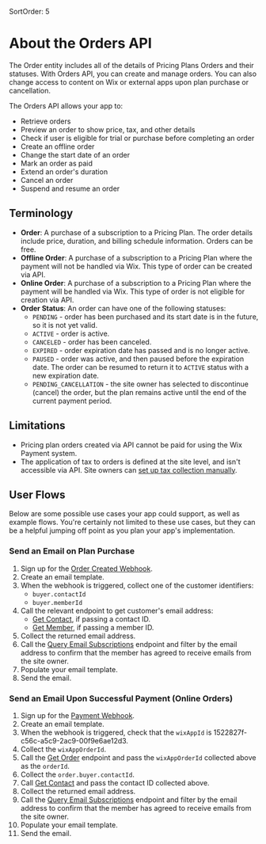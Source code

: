SortOrder: 5
# About the Orders API

The Order entity includes all of the details of Pricing Plans Orders and their statuses. With Orders API, you can create and manage orders. You can also change access to content on Wix or external apps upon plan purchase or cancellation.

The Orders API allows your app to:
- Retrieve orders
- Preview an order to show price, tax, and other details
- Check if user is eligible for trial or purchase before completing an order
- Create an offline order
- Change the start date of an order
- Mark an order as paid
- Extend an order's duration
- Cancel an order
- Suspend and resume an order


## Terminology
- **Order**: A purchase of a subscription to a Pricing Plan. The order details include price, duration, and billing schedule information. Orders can be free.
- **Offline Order**: A purchase of a subscription to a Pricing Plan where the payment will not be handled via Wix. This type of order can be created via API.
- **Online Order**: A purchase of a subscription to a Pricing Plan where the payment will be handled via Wix. This type of order is not eligible for creation via API.
- **Order Status**: An order can have one of the following statuses:  
  - `PENDING` - order has been purchased and its start date is in the future, so it is not yet valid.
  - `ACTIVE` - order is active.
  - `CANCELED` - order has been canceled.
  - `EXPIRED` - order expiration date has passed and is no longer active.
  - `PAUSED` - order was active, and then paused before the expiration date. The order can be resumed to return it to `ACTIVE` status with a new expiration date.
  - `PENDING_CANCELLATION` - the site owner has selected to discontinue (cancel) the order, but the plan remains active until the end of the current payment period.


## Limitations
- Pricing plan orders created via API cannot be paid for using the Wix Payment system.
- The application of tax to orders is defined at the site level, and isn't accessible via API. Site owners can [set up tax collection manually](https://support.wix.com/en/article/pricing-plans-setting-up-tax-collection).


## User Flows
Below are some possible use cases your app could support, as well as example flows. You're certainly not limited to these use cases, but they can be a helpful jumping off point as you plan your app's implementation.

### Send an Email on Plan Purchase

1. Sign up for the [Order Created Webhook](https://dev.wix.com/api/rest/wix-pricing-plans/pricing-plans/order-v2/order-created-webhook).
2. Create an email template.
3. When the webhook is triggered, collect one of the customer identifiers:
    - `buyer.contactId`
    - `buyer.memberId`
4. Call the relevant endpoint to get customer's email address:
    - [Get Contact](https://dev.wix.com/api/rest/contacts/contacts/contacts-v4/get-contact), if passing a contact ID.
    - [Get Member](https://dev.wix.com/api/rest/members/members/get-member), if passing a member ID.
5. Collect the returned email address.
6. Call the [Query Email Subscriptions](https://dev.wix.com/api/rest/marketing/email-subscriptions/query-email-subscriptions) endpoint and filter by the email address to confirm that the member has agreed to receive emails from the site owner.
7. Populate your email template.
8. Send the email.


### Send an Email Upon Successful Payment (Online Orders)

1. Sign up for the [Payment Webhook](https://dev.wix.com/api/rest/wix-cashier/cashier-pay/payment-event/payment-webhook).
2. Create an email template.
3. When the webhook is triggered, check that the `wixAppId` is 1522827f-c56c-a5c9-2ac9-00f9e6ae12d3.
4. Collect the `wixAppOrderId`.
5. Call the [Get Order](https://dev.wix.com/api/rest/wix-pricing-plans/pricing-plans/order-v2/get-order) endpoint and pass the `wixAppOrderId` collected above as the `orderId`.
6. Collect the `order.buyer.contactId`.
7. Call [Get Contact](https://dev.wix.com/api/rest/contacts/contacts/contacts-v4/get-contact) and pass the contact ID collected above.
8. Collect the returned email address.
6. Call the [Query Email Subscriptions](https://dev.wix.com/api/rest/marketing/email-subscriptions/query-email-subscriptions) endpoint and filter by the email address to confirm that the member has agreed to receive emails from the site owner.
7. Populate your email template.
8. Send the email.
